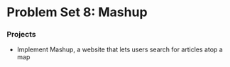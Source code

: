 # Problem Set 8: Mashup

### Projects

* Implement Mashup, a website that lets users search for articles atop a map
